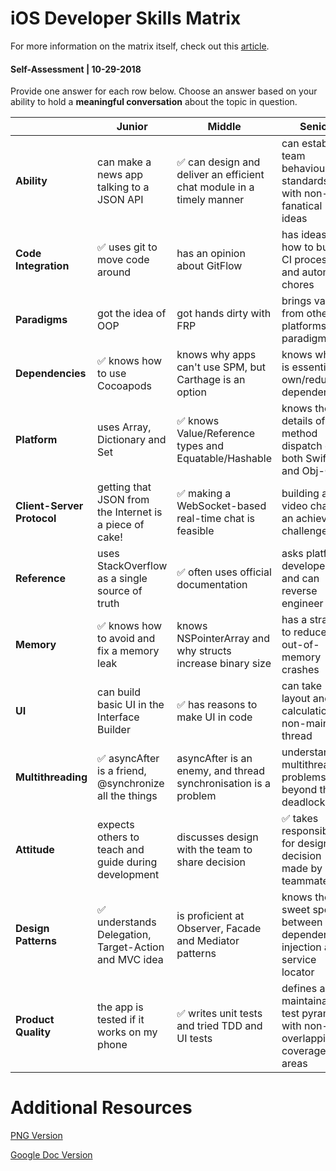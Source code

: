 # iOS Developer Skills Matrix

For more information on the matrix itself, check out this [article](https://medium.com/ios-os-x-development/ios-developer-skills-matrix-fee807255235).

#### Self-Assessment | 10-29-2018
Provide one answer for each row below. Choose an answer based on your ability to hold a **meaningful conversation** about the topic in question.

|                         | Junior                                                  | Middle                                                          | Senior                                                                      |
|-------------------------|---------------------------------------------------------|-----------------------------------------------------------------|-----------------------------------------------------------------------------|
| **Ability**                 | can make a news app talking to a JSON API                | ✅ can design and deliver an efficient chat module in a timely manner  | can establish team behaviour standards with non-fanatical ideas        |
| **Code  Integration**       | ✅ uses git to move code around                            | has an opinion about GitFlow                                    | has ideas on how to build a CI process and automate chores                     |
| **Paradigms**               | got the idea of OOP                                     | got hands dirty with FRP                                        | brings value from other platforms and paradigms                             |
| **Dependencies**            | ✅ knows how to use Cocoapods                              | knows why apps can't use SPM, but Carthage is an option         | knows why it is essential to own/reduce dependencies                        |
| **Platform**                | uses Array, Dictionary and Set                          | ✅ knows Value/Reference types and Equatable/Hashable            | knows the details of method dispatch of both Swift and Obj-C                |
| **Client-Server  Protocol** | getting that JSON from the Internet is a piece of cake! | ✅ making a WebSocket-based real-time chat is feasible         | building a video chat is an achievable challenge                            |
| **Reference**               | uses StackOverflow as a single source of truth          | ✅ often uses official documentation                               | asks platform developers and can reverse engineer                           |
| **Memory**                  | ✅ knows how to avoid and fix a memory leak                | knows NSPointerArray and why structs increase binary size       | has a strategy to reduce out-of-memory crashes                              |
| **UI**                      | can build basic UI in the Interface Builder             | ✅ has reasons to make UI in code                                  | can take layout and diff calculation to non-main thread                     |
| **Multithreading**          | ✅ asyncAfter is a friend, @synchronize all the things     | asyncAfter is an enemy, and thread synchronisation is a problem | understands multithreading problems beyond the deadlock                     |
| **Attitude**                | expects others to teach and guide during development    | discusses design with the team to share decision                | ✅ takes responsibility for design decision made by teammates                  |
| **Design Patterns**         | ✅ understands Delegation, Target-Action and MVC idea      | is proficient at Observer, Facade and Mediator patterns         | knows the sweet spot between dependency injection and service locator       |
| **Product Quality**         | the app is tested if it works on my phone               | ✅ writes unit tests and tried TDD and UI tests                    | defines a maintainable test pyramid with non-overlapping coverage areas | 

# Additional Resources

[PNG Version](https://github.com/nhiddink/iOSDeveloperSkillsMatrix/blob/master/matrix.png)

[Google Doc Version](https://docs.google.com/document/d/188eTEiNRnk2qelYbOsHuDxnvdtLVCa4hm4v0Nxop3Nk/edit?usp=sharing)

